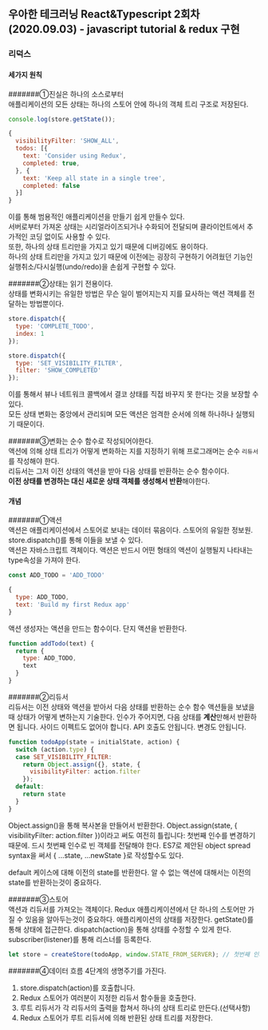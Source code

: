 ## 우아한 테크러닝 React&Typescript 2회차 (2020.09.03) - javascript tutorial & redux 구현

### 리덕스

#### 세가지 원칙

#######①진실은 하나의 소스로부터   
애플리케이션의 모든 상태는 하나의 스토어 안에 하나의 객체 트리 구조로 저장된다.  
```javascript
console.log(store.getState());

{
  visibilityFilter: 'SHOW_ALL',
  todos: [{
    text: 'Consider using Redux',
    completed: true,
  }, {
    text: 'Keep all state in a single tree',
    completed: false
  }]
}
```
이를 통해 범용적인 애플리케이션을 만들기 쉽게 만들수 있다.  
서버로부터 가져온 상태는 시리얼라이즈되거나 수화되어 전달되며 클라이언트에서 추가적인 코딩 없이도 사용할 수 있다.  
또한, 하나의 상태 트리만을 가지고 있기 때문에 디버깅에도 용이하다.  
하나의 상태 트리만을 가지고 있기 때문에 이전에는 굉장히 구현하기 어려웠던 기능인 실행취소/다시실행(undo/redo)을 손쉽게 구현할 수 있다.  


#######②상태는 읽기 전용이다.  
상태를 변화시키는 유일한 방법은 무슨 일이 벌어지는지 지를 묘사하는 액션 객체를 전달하는 방법뿐이다.  
```javascript
store.dispatch({
  type: 'COMPLETE_TODO',
  index: 1
});

store.dispatch({
  type: 'SET_VISIBILITY_FILTER',
  filter: 'SHOW_COMPLETED'
});
```
이를 통해서 뷰나 네트워크 콜백에서 결코 상태를 직접 바꾸지 못 한다는 것을 보장할 수 있다.  
모든 상태 변화는 중앙에서 관리되며 모든 액션은 엄격한 순서에 의해 하나하나 실행되기 때문이다.  

#######③변화는 순수 함수로 작성되어야한다.  
액션에 의해 상태 트리가 어떻게 변화하는 지를 지정하기 위해 프로그래머는 순수 `리듀서`를 작성해야 한다.  
리듀서는 그저 이전 상태의 액션을 받아 다음 상태를 반환하는 순수 함수이다.  
**이전 상태를 변경하는 대신 새로운 상태 객체를 생성해서 반환**해야한다.  


#### 개념

#######①액션  
액션은 애플리케이션에서 스토어로 보내는 데이터 묶음이다. 스토어의 유일한 정보원.  
store.dispatch()를 통해 이들을 보낼 수 있다.  
액션은 자바스크립트 객체이다. 액션은 반드시 어떤 형태의 액션이 실행될지 나타내는 type속성을 가져야 한다.  

```javascript
const ADD_TODO = 'ADD_TODO'
```
```javascript
{
  type: ADD_TODO,
  text: 'Build my first Redux app'
}
```

액션 생성자는 액션을 만드는 함수이다. 단지 액션을 반환한다.
```javascript
function addTodo(text) {
  return {
    type: ADD_TODO,
    text
  }
}
```

#######②리듀서  
리듀서는 이전 상태와 액션을 받아서 다음 상태를 반환하는 순수 함수
액션들을 보냈을 때 상태가 어떻게 변하는지 기술한다.
인수가 주어지면, 다음 상태를 **계산**만해서 반환하면 됩니다.
사이드 이펙트도 없어야 합니다. API 호출도 안됩니다. 변경도 안됩니다. 
```javascript
function todoApp(state = initialState, action) {
  switch (action.type) {
  case SET_VISIBILITY_FILTER:
    return Object.assign({}, state, {
      visibilityFilter: action.filter
    });
  default:
    return state
  }
}
```
Object.assign()을 통해 복사본을 만들어서 반환한다.
Object.assign(state, { visibilityFilter: action.filter })이라고 써도 여전히 틀립니다: 첫번째 인수를 변경하기 때문에.
드시 첫번째 인수로 빈 객체를 전달해야 한다. 
ES7로 제안된 object spread syntax을 써서 { ...state, ...newState }로 작성할수도 있다.

default 케이스에 대해 이전의 state를 반환한다. 알 수 없는 액션에 대해서는 이전의 state를 반환하는것이 중요하다.

#######③스토어  
액션과 리듀서를 가져오는 객체이다. Redux 애플리케이션에서 단 하나의 스토어만 가질 수 있음을 알아두는것이 중요하다.
애플리케이션의 상태를 저장한다. getState()를 통해 상태에 접근한다.
dispatch(action)을 통해 상태를 수정할 수 있게 한다. subscriber(listener)를 통해 리스너를 등록한다.

```javascript
let store = createStore(todoApp, window.STATE_FROM_SERVER); // 첫번째 인자: 리듀서, 두번째 인자 : 초기 상태 지정
```

#######④데이터 흐름
4단계의 생명주기를 가진다.
1. store.dispatch(action)를 호출합니다.  
2. Redux 스토어가 여러분이 지정한 리듀서 함수들을 호출한다.  
3. 루트 리듀서가 각 리듀서의 출력을 합쳐서 하나의 상태 트리로 만든다.(선택사항)  
4. Redux 스토어가 루트 리듀서에 의해 반환된 상태 트리를 저장한다.  
